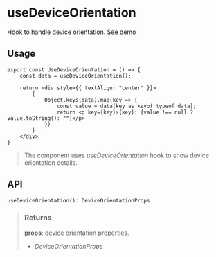 # useDeviceOrientation
Hook to handle [device orientation](https://developer.mozilla.org/en-US/docs/Web/API/Window/deviceorientation_event). [See demo](https://ndriadev.github.io/react-tools/#/hooks/api-dom/useDeviceOrientation)

## Usage

```tsx
export const UseDeviceOrientation = () => {
	const data = useDeviceOrientation();

	return <div style={{ textAlign: "center" }}>
		{
			Object.keys(data).map(key => {
				const value = data[key as keyof typeof data];
				return <p key={key}>{key}: {value !== null ? value.toString(): ""}</p>
			})
		}
	</div>
}
```

> The component uses _useDeviceOrientation_ hook to show device orientation details.


## API

```tsx
useDeviceOrientation(): DeviceOrientationProps
```





> ### Returns
>
> __props__: device orientation properties.
> - _DeviceOrientationProps_  
>